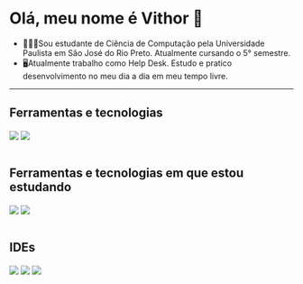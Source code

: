 # Olá, meu nome é Vithor 👋
- 👨‍💻📒Sou estudante de Ciência de Computação pela Universidade Paulista em São José do Rio Preto. Atualmente cursando o 5° semestre.
- 🖥️Atualmente trabalho como Help Desk. Estudo e pratico desenvolvimento no meu dia a dia em meu tempo livre.
---
## Ferramentas e tecnologias
<div style="display: inline_block">
    <img align="center" src="https://img.shields.io/badge/Java-ED8B00?style=for-the-badge&logo=java&logoColor=white">
    <img align="center" src="https://img.shields.io/badge/C%23-239120?style=for-the-badge&logo=c-sharp&logoColor=white">
</div>
</br>

## Ferramentas e tecnologias em que estou estudando
<div style="display: inline_block">
    <img align="center" src="https://img.shields.io/badge/.NET-5C2D91?style=for-the-badge&logo=.net&logoColor=white">
    <img align="center" src="https://img.shields.io/badge/C%23-239120?style=for-the-badge&logo=c-sharp&logoColor=white">
</div>
</br>

## IDEs
<div style="display: inline_block">
    <img align="center" src="https://img.shields.io/badge/Visual_Studio-5C2D91?style=for-the-badge&logo=visual%20studio&logoColor=white">
    <img align="center" src="https://img.shields.io/badge/Visual_Studio_Code-0078D4?style=for-the-badge&logo=visual%20studio%20code&logoColor=white">
    <img align="center" src="https://img.shields.io/badge/Eclipse-2C2255?style=for-the-badge&logo=eclipse&logoColor=white">
</div>
</br>
